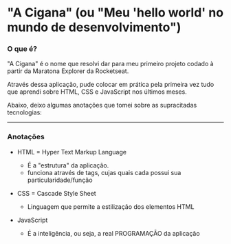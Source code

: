 # "A Cigana" (ou "Meu 'hello world' no mundo de desenvolvimento")

### O que é?

"A Cigana" é o nome que resolvi dar para meu primeiro projeto codado à partir da Maratona Explorer da Rocketseat.

Através dessa aplicação, pude colocar em prática pela primeira vez tudo que aprendi sobre HTML, CSS e JavaScript nos últimos meses.

Abaixo, deixo algumas anotações que tomei sobre as supracitadas tecnologias:

---

### Anotações

- HTML = Hyper Text Markup Language
   - É a "estrutura" da aplicação.
   - funciona através de tags, cujas quais cada possui sua particularidade/função

- CSS = Cascade Style Sheet
   - Linguagem que permite a estilização dos elementos HTML

- JavaScript
    - É a inteligência, ou seja, a real PROGRAMAÇÃO da aplicação
